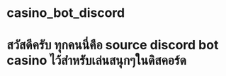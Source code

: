 # casino_bot_discord
# สวัสดีครับ ทุกคนนี่คือ source discord bot casino ไว้สำหรับเล่นสนุกๆในดิสคอร์ด

